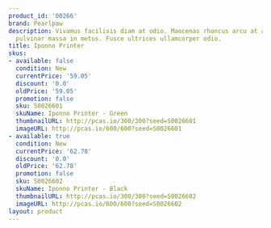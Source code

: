 ```yaml
---
product_id: '00266'
brand: Pearlpaw
description: Vivamus facilisis diam at odio. Maecenas rhoncus arcu at arcu. Suspendisse
  pulvinar massa in metus. Fusce ultrices ullamcorper odio.
title: Iponno Printer
skus:
- available: false
  condition: New
  currentPrice: '59.05'
  discount: '0.0'
  oldPrice: '59.05'
  promotion: false
  sku: S0026601
  skuName: Iponno Printer - Green
  thumbnailURL: http://pcas.io/300/300?seed=S0026601
  imageURL: http://pcas.io/600/600?seed=S0026601
- available: true
  condition: New
  currentPrice: '62.78'
  discount: '0.0'
  oldPrice: '62.78'
  promotion: false
  sku: S0026602
  skuName: Iponno Printer - Black
  thumbnailURL: http://pcas.io/300/300?seed=S0026602
  imageURL: http://pcas.io/600/600?seed=S0026602
layout: product
---
```

